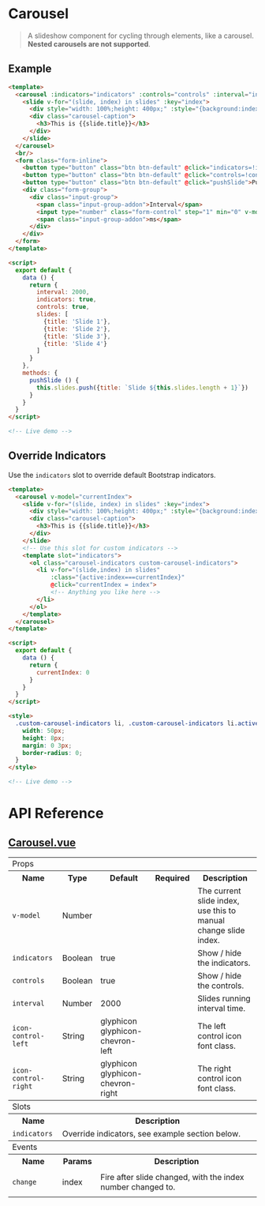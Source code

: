 # Carousel

> A slideshow component for cycling through elements, like a carousel. **Nested carousels are not supported**.

## Example

```html
<template>
  <carousel :indicators="indicators" :controls="controls" :interval="interval" ref="carousel">
    <slide v-for="(slide, index) in slides" :key="index">
      <div style="width: 100%;height: 400px;" :style="{background:index%2===0?'#99a9bf':'#d3dce6'}"></div>
      <div class="carousel-caption">
        <h3>This is {{slide.title}}</h3>
      </div>
    </slide>
  </carousel>
  <br/>
  <form class="form-inline">
    <button type="button" class="btn btn-default" @click="indicators=!indicators">Toggle Indicators</button>
    <button type="button" class="btn btn-default" @click="controls=!controls">Toggle Controls</button>
    <button type="button" class="btn btn-default" @click="pushSlide">Push Slide</button>
    <div class="form-group">
      <div class="input-group">
        <span class="input-group-addon">Interval</span>
        <input type="number" class="form-control" step="1" min="0" v-model.number="interval" style="width: 100px">
        <span class="input-group-addon">ms</span>
      </div>
    </div>
  </form>
</template>

<script>
  export default {
    data () {
      return {
        interval: 2000,
        indicators: true,
        controls: true,
        slides: [
          {title: 'Slide 1'},
          {title: 'Slide 2'},
          {title: 'Slide 3'},
          {title: 'Slide 4'}
        ]
      }
    },
    methods: {
      pushSlide () {
        this.slides.push({title: `Slide ${this.slides.length + 1}`})
      }
    }
  }
</script>

<!-- Live demo -->
```

## Override Indicators

Use the `indicators` slot to override default Bootstrap indicators.

```html
<template>
  <carousel v-model="currentIndex">
    <slide v-for="(slide, index) in slides" :key="index">
      <div style="width: 100%;height: 400px;" :style="{background:index%2===0?'#99a9bf':'#d3dce6'}"></div>
      <div class="carousel-caption">
        <h3>This is {{slide.title}}</h3>
      </div>
    </slide>
    <!-- Use this slot for custom indicators -->
    <template slot="indicators">
      <ol class="carousel-indicators custom-carousel-indicators">
        <li v-for="(slide,index) in slides"
            :class="{active:index===currentIndex}"
            @click="currentIndex = index">
            <!-- Anything you like here -->
        </li>
      </ol>
    </template>
  </carousel>
</template>

<script>
  export default {
    data () {
      return {
        currentIndex: 0
      }
    }
  }
</script>

<style>
  .custom-carousel-indicators li, .custom-carousel-indicators li.active {
    width: 50px;
    height: 8px;
    margin: 0 3px;
    border-radius: 0;
  }
</style>

<!-- Live demo -->
```

# API Reference

## [Carousel.vue](https://github.com/wxsms/uiv/tree/master/src/components/carousel/Carousel.vue)


<div class="table-responsive">
  <table class="table table-bordered">
    <tbody>
    <tr>
      <td colspan="5"><span class="label label-default">Props</span></td>
    </tr>
    <tr>
      <th>Name</th>
      <th>Type</th>
      <th>Default</th>
      <th width="50px">Required</th>
      <th>Description</th>
    </tr>
    <tr>
      <td nowrap="nowrap"><code>v-model</code></td>
      <td>Number</td>
      <td></td>
      <td></td>
      <td>The current slide index, use this to manual change slide index.</td>
    </tr>
    <tr>
      <td nowrap="nowrap"><code>indicators</code></td>
      <td>Boolean</td>
      <td>true</td>
      <td></td>
      <td>Show / hide the indicators.</td>
    </tr>
    <tr>
      <td nowrap="nowrap"><code>controls</code></td>
      <td>Boolean</td>
      <td>true</td>
      <td></td>
      <td>Show / hide the controls.</td>
    </tr>
    <tr>
      <td nowrap="nowrap"><code>interval</code></td>
      <td>Number</td>
      <td>2000</td>
      <td></td>
      <td>Slides running interval time.</td>
    </tr>
    <tr>
      <td nowrap="nowrap"><code>icon-control-left</code></td>
      <td>String</td>
      <td>glyphicon glyphicon-chevron-left</td>
      <td></td>
      <td>The left control icon font class.</td>
    </tr>
    <tr>
      <td nowrap="nowrap"><code>icon-control-right</code></td>
      <td>String</td>
      <td>glyphicon glyphicon-chevron-right</td>
      <td></td>
      <td>The right control icon font class.</td>
    </tr>
    </tbody>
    <tbody>
    <tr>
      <td colspan="5"><span class="label label-default">Slots</span></td>
    </tr>
    <tr>
      <th>Name</th>
      <th colspan="4">Description</th>
    </tr>
    <tr>
      <td nowrap="nowrap"><code>indicators</code></td>
      <td colspan="4">Override indicators, see example section below.</td>
    </tr>
    </tbody>
    <tbody>
    <tr>
      <td colspan="5"><span class="label label-default">Events</span></td>
    </tr>
    <tr>
      <th>Name</th>
      <th>Params</th>
      <th colspan="3">Description</th>
    </tr>
    <tr>
      <td nowrap="nowrap"><code>change</code></td>
      <td><p>index</p></td>
      <td colspan="3">Fire after slide changed, with the index number changed to.</td>
    </tr>
    </tbody>
  </table>
</div>

<!-- Live demo script
<script>
  export default {
    data () {
      return {
        interval: 2000,
        indicators: true,
        controls: true,
        slides: [
          {title: 'Slide 1'},
          {title: 'Slide 2'},
          {title: 'Slide 3'},
          {title: 'Slide 4'}
        ],
        currentIndex: 0
      }
    },
    methods: {
      pushSlide () {
        this.slides.push({title: `Slide ${this.slides.length + 1}`})
      }
    }
  }
</script>
-->

